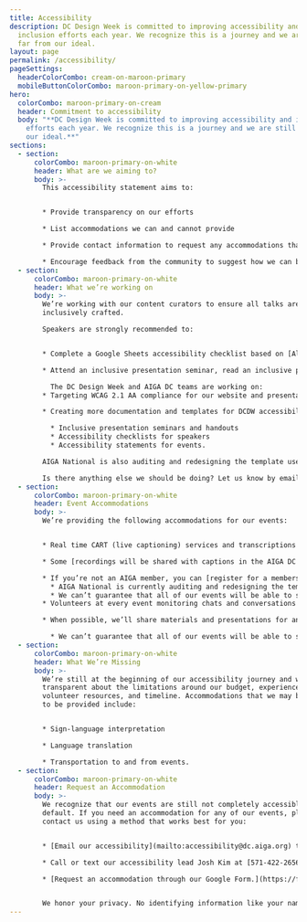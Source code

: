 ```yaml
---
title: Accessibility
description: DC Design Week is committed to improving accessibility and
  inclusion efforts each year. We recognize this is a journey and we are still
  far from our ideal.
layout: page
permalink: /accessibility/
pageSettings:
  headerColorCombo: cream-on-maroon-primary
  mobileButtonColorCombo: maroon-primary-on-yellow-primary
hero:
  colorCombo: maroon-primary-on-cream
  header: Commitment to accessibility
  body: "**DC Design Week is committed to improving accessibility and inclusion
    efforts each year. We recognize this is a journey and we are still far from
    our ideal.**"
sections:
  - section:
      colorCombo: maroon-primary-on-white
      header: What are we aiming to?
      body: >-
        This accessibility statement aims to:


        * Provide transparency on our efforts 

        * List accommodations we can and cannot provide

        * Provide contact information to request any accommodations that may have been missed or undocumented

        * Encourage feedback from the community to suggest how we can be more inclusive in the future.
  - section:
      colorCombo: maroon-primary-on-white
      header: What we’re working on
      body: >-
        We’re working with our content curators to ensure all talks are
        inclusively crafted.

        Speakers are strongly recommended to:


        * Complete a Google Sheets accessibility checklist based on [Allison Ravenhall’s article Inclusive Design for Accessible Presentations](https://www.smashingmagazine.com/2018/11/inclusive-design-accessible-presentations/).

        * Attend an inclusive presentation seminar, read an inclusive presentation handout, and review Allison’s article.\

          The DC Design Week and AIGA DC teams are working on:
        * Targeting WCAG 2.1 AA compliance for our website and presentation materials which includes meaningful alt text, respecting reduced motion preferences, and understandable heading structures. We can’t cover everything as a small team of volunteers, so if you see something wrong please let us know at [designweek@dc.aiga.org](mailto:designweek@dc.aiga.org).

        * Creating more documentation and templates for DCDW accessibility including:

          * Inclusive presentation seminars and handouts
          * Accessibility checklists for speakers
          * Accessibility statements for events. 

        AIGA National is also auditing and redesigning the template used by all chapters, including DC, to make registration and access to videos more accessible to everyone.

        Is there anything else we should be doing? Let us know by emailing our accessibility team at [accessibility@dc.aiga.org](mailto:accessibility@dc.aiga.org).
  - section:
      colorCombo: maroon-primary-on-white
      header: Event Accommodations
      body: >-
        We’re providing the following accommodations for our events:


        * Real time CART (live captioning) services and transcriptions for virtual events.

        * Some [recordings will be shared with captions in the AIGA DC recordings archive](https://dc.aiga.org/introducing-the-aiga-dc-event-recordings-archive/) for AIGA members to rewatch or catch up on at a later date. 

        * If you’re not an AIGA member, you can [register for a membership on our website](https://www.aiga.org/membership-community/aiga-membership). We’re a 100% non-profit entity, so this goes a long way to keeping us afloat. 
          * AIGA National is currently auditing and redesigning the template used by all chapters, including DC, to make registration and access to videos more accessible to everyone. If you have difficulties registering or accessing the recordings in its current state, please let us know at [dcdw@dc.aiga.org](mailto:dcdw@dc.aiga.org).
          * We can’t guarantee that all of our events will be able to share recordings as some talks may contain classified information. If we’re unable to do so, we’ll disclose that ahead of time in each of the event’s descriptions.
        * Volunteers at every event monitoring chats and conversations for [compliance to AIGA’s code of conduct](https://dc.aiga.org/events/code-of-conduct/).

        * When possible, we’ll share materials and presentations for an event prior to it starting. Follow along comfortably with your own technology and at your own pace.

          * We can’t guarantee that all of our events will be able to share their materials ahead of time because some talks may contain classified information or may not have the resources and time to do so.
  - section:
      colorCombo: maroon-primary-on-white
      header: What We’re Missing
      body: >-
        We’re still at the beginning of our accessibility journey and want to be
        transparent about the limitations around our budget, experience,
        volunteer resources, and timeline. Accommodations that we may be unable
        to be provided include:


        * Sign-language interpretation

        * Language translation

        * Transportation to and from events.
  - section:
      colorCombo: maroon-primary-on-white
      header: Request an Accommodation
      body: >-
        We recognize that our events are still not completely accessible by
        default. If you need an accommodation for any of our events, please
        contact us using a method that works best for you:


        * [Email our accessibility](mailto:accessibility@dc.aiga.org) team at accessibility@dc.aiga.org.

        * Call or text our accessibility lead Josh Kim at [571-422-2656](tel:571-422-2656).

        * [Request an accommodation through our Google Form.](https://forms.gle/VTys8LzewYs2isUm7)


        We honor your privacy. No identifying information like your name is required to request an accommodation, and all details will be deleted once completed.
---
```

